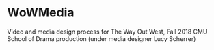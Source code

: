 # WoWMedia
Video and media design process for The Way Out West, Fall 2018 CMU School of Drama production (under media designer Lucy Scherrer)
